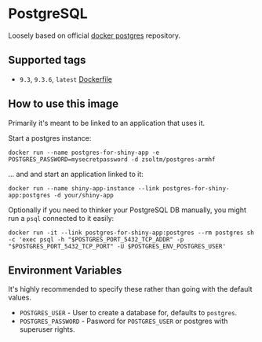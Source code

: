 PostgreSQL
==========

Loosely based on official [docker postgres](https://registry.hub.docker.com/_/postgres/) repository.

## Supported tags

+ `9.3`, `9.3.6`, `latest` [Dockerfile](https://github.com/zsoltm/docker/blob/postgresql/armhf/base/postgresql/Dockerfile)

## How to use this image

Primarily it's meant to be linked to an application that uses it.

Start a postgres instance:

    docker run --name postgres-for-shiny-app -e POSTGRES_PASSWORD=mysecretpassword -d zsoltm/postgres-armhf

... and and start an application linked to it:

    docker run --name shiny-app-instance --link postgres-for-shiny-app:postgres -d your/shiny-app

Optionally if you need to thinker your PostgreSQL DB manually, you might run a `psql` connected to it easily:

    docker run -it --link postgres-for-shiny-app:postgres --rm postgres sh -c 'exec psql -h "$POSTGRES_PORT_5432_TCP_ADDR" -p "$POSTGRES_PORT_5432_TCP_PORT" -U $POSTGRES_ENV_POSTGRES_USER'

## Environment Variables

It's highly recommended to specify these rather than going with the default values.

+ `POSTGRES_USER` - User to create a database for, defaults to `postgres`.
+ `POSTGRES_PASSWORD` - Pasword for `POSTGRES_USER` or postgres with superuser rights.
